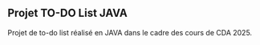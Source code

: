 ## Projet TO-DO List JAVA

Projet de to-do list réalisé en JAVA dans le cadre des cours de CDA 2025.